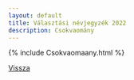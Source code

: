 ```yaml
---
layout: default
title: Választási névjegyzék 2022
description: Csokvaomány
---
```


{% include Csokvaomaany.html %}

[Vissza](./)